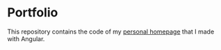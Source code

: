 # Portfolio

This repository contains the code of my [personal homepage](https://ilethas.github.io/Homepage/portfolio) that I made with Angular.
